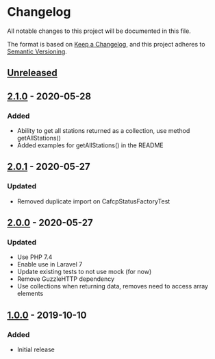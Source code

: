 # Changelog
All notable changes to this project will be documented in this file.

The format is based on [Keep a Changelog](https://keepachangelog.com/en/1.0.0/),
and this project adheres to [Semantic Versioning](https://semver.org/spec/v2.0.0.html).

## [Unreleased]

## [2.1.0] - 2020-05-28
### Added
- Ability to get all stations returned as a collection, use method getAllStations()
- Added examples for getAllStations() in the README

## [2.0.1] - 2020-05-27
### Updated 
- Removed duplicate import on CafcpStatusFactoryTest

## [2.0.0] - 2020-05-27
### Updated
- Use PHP 7.4
- Enable use in Laravel 7
- Update existing tests to not use mock (for now)
- Remove GuzzleHTTP dependency
- Use collections when returning data, removes need to access array elements

## [1.0.0] - 2019-10-10
### Added
- Initial release

[Unreleased]: https://github.com/mechawrench/cafcp-hydrogen-station-fuel-status/compare/v2.1.0...HEAD
[2.1.0]: https://github.com/mechawrench/cafcp-hydrogen-station-fuel-status/compare/v2.0.1...v2.1.0
[2.0.1]: https://github.com/mechawrench/cafcp-hydrogen-station-fuel-status/compare/v2.0.0...v2.0.1
[2.0.0]: https://github.com/mechawrench/cafcp-hydrogen-station-fuel-status/compare/v1.0.0...v2.0.0
[1.0.0]: https://github.com/mechawrench/cafcp-hydrogen-station-fuel-status/releases/tag/v1.0.0
